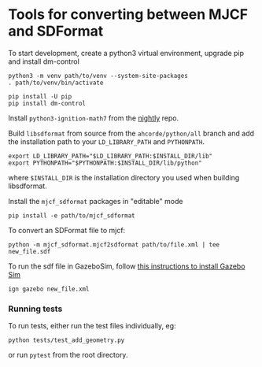 # Tools for converting between MJCF and SDFormat

To start development, create a python3 virtual environment, upgrade pip and
install dm-control

```
python3 -m venv path/to/venv --system-site-packages
. path/to/venv/bin/activate

pip install -U pip
pip install dm-control
```

Install `python3-ignition-math7` from the
[nightly](https://gazebosim.org/docs/all/release#type-of-releases) repo.

Build `libsdformat` from source from the `ahcorde/python/all` branch and add
the installation path to your `LD_LIBRARY_PATH` and `PYTHONPATH`.

```
export LD_LIBRARY_PATH="$LD_LIBRARY_PATH:$INSTALL_DIR/lib"
export PYTHONPATH="$PYTHONPATH:$INSTALL_DIR/lib/python"
```

where `$INSTALL_DIR` is the installation directory you used when building
libsdformat.

Install the `mjcf_sdformat` packages in "editable" mode

```
pip install -e path/to/mjcf_sdformat
```

To convert an SDFormat file to mjcf:

```
python -m mjcf_sdformat.mjcf2sdformat path/to/file.xml | tee new_file.sdf
```

To run the sdf file in GazeboSim, follow [this instructions to install Gazebo Sim](https://gazebosim.org/docs/latest/install)

```
ign gazebo new_file.xml
```

### Running tests

To run tests, either run the test files individually, eg:

```
python tests/test_add_geometry.py
```

or run `pytest` from the root directory.

